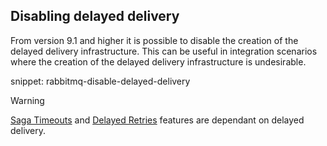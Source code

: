 ## Disabling delayed delivery

From version 9.1 and higher it is possible to disable the creation of the delayed delivery infrastructure. This can be useful in integration scenarios where the creation of the delayed delivery infrastructure is undesirable.

snippet: rabbitmq-disable-delayed-delivery

> [!WARNING]
> [Saga Timeouts](/nservicebus/sagas/timeouts.md) and [Delayed Retries](/nservicebus/recoverability/#delayed-retries) features are dependant on delayed delivery.